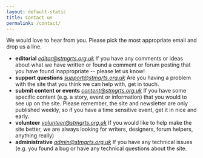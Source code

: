 ```yaml
---
layout: default-static
title: Contact us
permalink: /contact/
---
```


We would love to hear from you.  Please pick the most appropriate email and drop us a line.

- **editorial**
<em><a href="mailto:editor@stmgrts.org.uk">editor@stmgrts.org.uk</a></em>
If you have any comments or ideas about what we have written or found a comment or forum posting that you have found inappropriate -- please let us know!
- **support questions**
<em><a href="mailto:support@stmgrts.org.uk">support@stmgrts.org.uk</a></em>
Are you having a problem with the site that you think we can help with, get in touch.
- **submit content or events**
<em><a href="mailto:content@stmgrts.org.uk">content@stmgrts.org.uk</a></em>
If you have some specific content (e.g. a story, event or information) that you would to see up on the site.  Please remember, the site and newsletter are only published weekly, so if you have a time sensitive event, get it in nice and early.
- **volunteer**
<em><a href="mailto:volunteer@stmgrts.org.uk">volunteer@stmgrts.org.uk</a></em>
If you would like to help make the site better, we are always looking for writers, designers, forum helpers, anything really)
- **administrative**
<em><a href="mailto:admin@stmgrts.org.uk">admin@stmgrts.org.uk</a></em>
If you have any technical issues (e.g. you found a bug or have any technical questions about the site.
